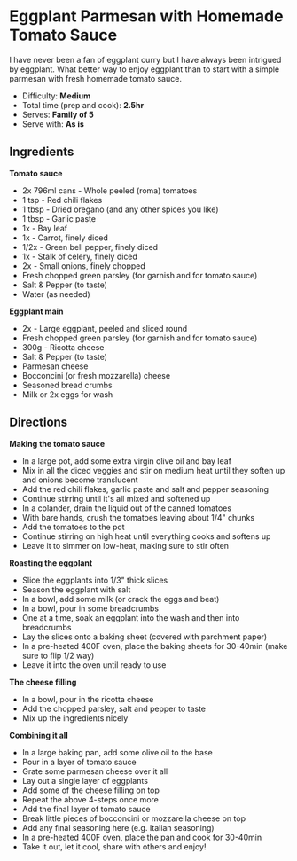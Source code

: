 Eggplant Parmesan with Homemade Tomato Sauce
============================================

I have never been a fan of eggplant curry but I have always been intrigued by eggplant. What better way to enjoy eggplant than to start with a simple parmesan with fresh homemade tomato sauce.

- Difficulty: **Medium**
- Total time (prep and cook): **2.5hr**
- Serves: **Family of 5**
- Serve with: **As is**


Ingredients
---

**Tomato sauce**

- 2x 796ml cans - Whole peeled (roma) tomatoes
- 1 tsp - Red chili flakes
- 1 tbsp - Dried oregano (and any other spices you like)
- 1 tbsp - Garlic paste
- 1x - Bay leaf
- 1x - Carrot, finely diced
- 1/2x - Green bell pepper, finely diced
- 1x - Stalk of celery, finely diced
- 2x - Small onions, finely chopped
- Fresh chopped green parsley (for garnish and for tomato sauce)
- Salt & Pepper (to taste)
- Water (as needed)

**Eggplant main**

- 2x - Large eggplant, peeled and sliced round
- Fresh chopped green parsley (for garnish and for tomato sauce)
- 300g - Ricotta cheese
- Salt & Pepper (to taste)
- Parmesan cheese
- Bocconcini (or fresh mozzarella) cheese
- Seasoned bread crumbs
- Milk or 2x eggs for wash


Directions
---

**Making the tomato sauce**

- In a large pot, add some extra virgin olive oil and bay leaf
- Mix in all the diced veggies and stir on medium heat until they soften up and onions become translucent
- Add the red chili flakes, garlic paste and salt and pepper seasoning
- Continue stirring until it's all mixed and softened up
- In a colander, drain the liquid out of the canned tomatoes
- With bare hands, crush the tomatoes leaving about 1/4" chunks
- Add the tomatoes to the pot
- Continue stirring on high heat until everything cooks and softens up
- Leave it to simmer on low-heat, making sure to stir often

**Roasting the eggplant**

- Slice the eggplants into 1/3" thick slices
- Season the eggplant with salt
- In a bowl, add some milk (or crack the eggs and beat)
- In a bowl, pour in some breadcrumbs
- One at a time, soak an eggplant into the wash and then into breadcrumbs
- Lay the slices onto a baking sheet (covered with parchment paper)
- In a pre-heated 400F oven, place the baking sheets for 30-40min (make sure to flip 1/2 way)
- Leave it into the oven until ready to use

**The cheese filling**

- In a bowl, pour in the ricotta cheese
- Add the chopped parsley, salt and pepper to taste
- Mix up the ingredients nicely

**Combining it all**

- In a large baking pan, add some olive oil to the base
- Pour in a layer of tomato sauce
- Grate some parmesan cheese over it all
- Lay out a single layer of eggplants
- Add some of the cheese filling on top
- Repeat the above 4-steps once more
- Add the final layer of tomato sauce
- Break little pieces of bocconcini or mozzarella cheese on top
- Add any final seasoning here (e.g. Italian seasoning)
- In a pre-heated 400F oven, place the pan and cook for 30-40min
- Take it out, let it cool, share with others and enjoy!